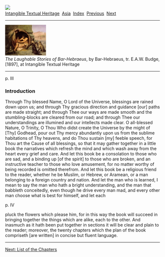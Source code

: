 <div class="filenav">

[![](../../cdshop/ithlogo.png)](../../index)  
[Intangible Textual Heritage](../../index)  [Asia](../index) 
[Index](index)  [Previous](lsbh03)  [Next](lsbh05) 

</div>

------------------------------------------------------------------------

[![](img/tease.jpg)](index)  
*The Laughable Stories of Bar-Hebraeus*, by Bar-Hebraeus, tr. E.A.W.
Budge, \[1897\], at Intangible Textual Heritage

------------------------------------------------------------------------

<span id="page_III">p. III</span>

### Introduction

Through Thy blessed Name, O Lord of the Universe, blessings are rained
down upon us; and through Thy gracious direction and guidance \[our\]
paths are made straight; and through Thee our ways are made smooth and
the stumbling-blocks are cleared from our road; and through Thee our
understandings are illumined and our intellects made clear. O
all-blessed Nature, O Trinity, O Thou Who didst create the Universe by
the might of \[Thy\] Godhead, pour out Thy mercy abundantly upon us from
the sublime habitations of Thy heavens, and do Thou sustain \[my\]
feeble speech, for Thou art the Cause of all blessings, so that it may
gather together in a little book the narratives which refresh the mind
and which wash away from the heart every grief and care. And let this
book be a consolation to those who are sad, and a binding up \[of the
spirit\] to those who are broken, and an instructive teacher to those
who love amusement, for no matter worthy of being recorded is omitted
therefrom. And let this book be a religious friend to the reader,
whether he be Muslim, or Hebrew, or Aramean, or a man belonging to a
foreign country and nation. And let the man who is learned, I mean to
say the man who hath a bright understanding, and the man that babbleth
conceitedly, even though he drive every man mad, and every other man
choose what is best for himself, and let each

<span id="page_IV">p. IV</span>

pluck the flowers which please him, for in this way the book will
succeed in bringing together the things which are alike, each to the
other. And inasmuch as it hath been put together in sections it will be
clear and plain to the reader; moreover, the twenty chapters which the
plan of the book compriseth \[are written\] in concise but fluent
language.

<div class="filenav">

------------------------------------------------------------------------

[Next: List of the Chapters](lsbh05)

</div>
